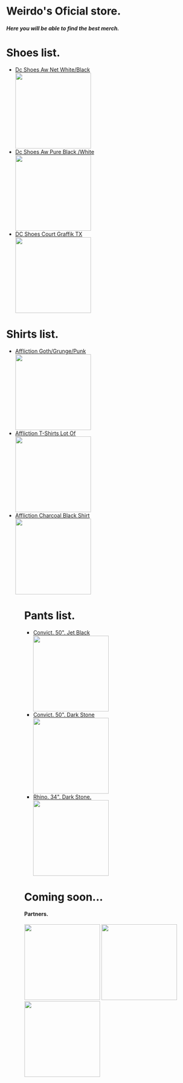 <!DOCTYPE html>
<html>
<body>
<h1>Weirdo's Oficial store.</h1>
<h5>Here you will be able to find the <strong>best</strong> merch.</h5>
<h1>Shoes list.</h1>
<ul>
  <li><a href=https://www.lokalskate.com.br/tenis/dc/tenis-dc-shoes-aw-net-whiteblack>Dc Shoes Aw Net White/Black<a></li>
<img src=https://photos6.spartoo.pt/photos/232/23262988/23262988_500_A.jpg Width="200" Height="200">
<li><a href=https://www.tribalskateshop.com.br/tenis-dc-aw-pure-black-white/p>Dc Shoes Aw Pure Black /White<a></li>
<img src=https://static.tribalskateshop.com.br/produto/multifotos/837185023_4_837185023.png Width="200" Height="200">
<li><a href=https://www.netshoes.com.br/dc-tenis-dc-shoes-court-graffik-tx-AB2-0640-006-44>DC Shoes Court Graffik TX</a></li>
<img src=https://static.netshoes.com.br/produtos/dc-tenis-dc-shoes-court-graffik-tx/06/AB2-0640-006/AB2-0640-006_zoom1.jpg?ts=1630714103&ims=544x Width="200" Height="200">
</ul>
<h1>Shirts list.</h1>
<ul>
<li><a href=https://www.carousell.ph/p/affliction-goth-grunge-punk-shirt-1182484317/>Affliction Goth/Grunge/Punk<a></li>
<img src=https://media.karousell.com/media/photos/products/2022/9/2/affliction_gothgrungepunk_shir_1662148654_97a96164_progressive.jpg Width="200" Height="200">
<li><a href=https://discountbloc.ru/archive/products/w2zwxzvxyyzx.html>Affliction T-Shirts Lot Of</a></li>
<img src=https://i.ebayimg.com/images/g/0v4AAOSwyNpkOWkZ/s-l1600.jpg Width="200" Height="200">
<li><a href=https://www.ebay.com/itm/255879533384>Affliction Charcoal Black Shirt</a></li>
<img src=https://i.ebayimg.com/images/g/6PwAAOSwaMtjmpNx/s-l1200.webp Width="200" Height="200">
<ul>
<h1>Pants list.</h1>
<ul>
<li><a href=https://jnco.com/products/convict-black>Convict. 50". Jet Black</a></li>
<img src=https://jnco.com/cdn/shop/files/20230621_EcommShoot_JNCO_KenM_1185_grande.jpg?v=1687990267 Width="200" Height="200">
<li><a href=https://jnco.com/products/convict-50-dark-stone>Convict. 50". Dark Stone</a></li>
<img src=https://jnco.com/cdn/shop/files/20230621_EcommShoot_JNCO_KenM_1150_grande.jpg?v=1687990189 Width="200" Height="200">
<li><a href=https://jnco.com/products/rhino-34-dark-stone>Rhino. 34". Dark Stone.</a></li>
<img src=https://jnco.com/cdn/shop/files/20230622_EcommShoot_JNCO_KenM_0351_grande.jpg?v=1687990936 Width="200" Height="200">
</ul>
<h1>Coming soon...</h1>
<h4>Partners.</h4>
<img src=https://w7.pngwing.com/pngs/52/833/png-transparent-dc-shoe-co-usa-hd-logo.png Width="200" Height="200">
<img src=https://www.afflictionclothing.com/cdn/shop/files/AFF-LOGO_ed19edea-c4b0-48ee-92b2-df74bcad19da_2048x.png?v=1613639487 Width="200" Height="200">
<img src=https://www.pressrelease.com/files/4d/66/74daac62bc42f29d88117b8460f3.png Width="200" Height="200">

</body>
</html>
